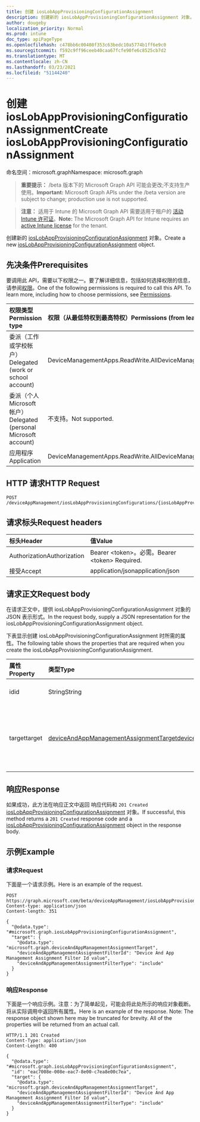 ```yaml
---
title: 创建 iosLobAppProvisioningConfigurationAssignment
description: 创建新的 iosLobAppProvisioningConfigurationAssignment 对象。
author: dougeby
localization_priority: Normal
ms.prod: intune
doc_type: apiPageType
ms.openlocfilehash: c478bb6c00408f353c63bedc10a5774b1ff6e9c0
ms.sourcegitcommit: f592c9ff96ceeb40caa67fcfe90fe6c8525cb7d2
ms.translationtype: MT
ms.contentlocale: zh-CN
ms.lasthandoff: 03/23/2021
ms.locfileid: "51144240"
---
```

# <a name="create-ioslobappprovisioningconfigurationassignment"></a><span data-ttu-id="782b6-103">创建 iosLobAppProvisioningConfigurationAssignment</span><span class="sxs-lookup"><span data-stu-id="782b6-103">Create iosLobAppProvisioningConfigurationAssignment</span></span>

<span data-ttu-id="782b6-104">命名空间：microsoft.graph</span><span class="sxs-lookup"><span data-stu-id="782b6-104">Namespace: microsoft.graph</span></span>

> <span data-ttu-id="782b6-105">**重要提示：** /beta 版本下的 Microsoft Graph API 可能会更改;不支持生产使用。</span><span class="sxs-lookup"><span data-stu-id="782b6-105">**Important:** Microsoft Graph APIs under the /beta version are subject to change; production use is not supported.</span></span>

> <span data-ttu-id="782b6-106">**注意：** 适用于 Intune 的 Microsoft Graph API 需要适用于租户的 [活动 Intune 许可证](https://go.microsoft.com/fwlink/?linkid=839381)。</span><span class="sxs-lookup"><span data-stu-id="782b6-106">**Note:** The Microsoft Graph API for Intune requires an [active Intune license](https://go.microsoft.com/fwlink/?linkid=839381) for the tenant.</span></span>

<span data-ttu-id="782b6-107">创建新的 [iosLobAppProvisioningConfigurationAssignment](../resources/intune-apps-ioslobappprovisioningconfigurationassignment.md) 对象。</span><span class="sxs-lookup"><span data-stu-id="782b6-107">Create a new [iosLobAppProvisioningConfigurationAssignment](../resources/intune-apps-ioslobappprovisioningconfigurationassignment.md) object.</span></span>

## <a name="prerequisites"></a><span data-ttu-id="782b6-108">先决条件</span><span class="sxs-lookup"><span data-stu-id="782b6-108">Prerequisites</span></span>
<span data-ttu-id="782b6-p101">要调用此 API，需要以下权限之一。要了解详细信息，包括如何选择权限的信息，请参阅[权限](/graph/permissions-reference)。</span><span class="sxs-lookup"><span data-stu-id="782b6-p101">One of the following permissions is required to call this API. To learn more, including how to choose permissions, see [Permissions](/graph/permissions-reference).</span></span>

|<span data-ttu-id="782b6-111">权限类型</span><span class="sxs-lookup"><span data-stu-id="782b6-111">Permission type</span></span>|<span data-ttu-id="782b6-112">权限（从最低特权到最高特权）</span><span class="sxs-lookup"><span data-stu-id="782b6-112">Permissions (from least to most privileged)</span></span>|
|:---|:---|
|<span data-ttu-id="782b6-113">委派（工作或学校帐户）</span><span class="sxs-lookup"><span data-stu-id="782b6-113">Delegated (work or school account)</span></span>|<span data-ttu-id="782b6-114">DeviceManagementApps.ReadWrite.All</span><span class="sxs-lookup"><span data-stu-id="782b6-114">DeviceManagementApps.ReadWrite.All</span></span>|
|<span data-ttu-id="782b6-115">委派（个人 Microsoft 帐户）</span><span class="sxs-lookup"><span data-stu-id="782b6-115">Delegated (personal Microsoft account)</span></span>|<span data-ttu-id="782b6-116">不支持。</span><span class="sxs-lookup"><span data-stu-id="782b6-116">Not supported.</span></span>|
|<span data-ttu-id="782b6-117">应用程序</span><span class="sxs-lookup"><span data-stu-id="782b6-117">Application</span></span>|<span data-ttu-id="782b6-118">DeviceManagementApps.ReadWrite.All</span><span class="sxs-lookup"><span data-stu-id="782b6-118">DeviceManagementApps.ReadWrite.All</span></span>|

## <a name="http-request"></a><span data-ttu-id="782b6-119">HTTP 请求</span><span class="sxs-lookup"><span data-stu-id="782b6-119">HTTP Request</span></span>
<!-- {
  "blockType": "ignored"
}
-->
``` http
POST /deviceAppManagement/iosLobAppProvisioningConfigurations/{iosLobAppProvisioningConfigurationId}/assignments
```

## <a name="request-headers"></a><span data-ttu-id="782b6-120">请求标头</span><span class="sxs-lookup"><span data-stu-id="782b6-120">Request headers</span></span>
|<span data-ttu-id="782b6-121">标头</span><span class="sxs-lookup"><span data-stu-id="782b6-121">Header</span></span>|<span data-ttu-id="782b6-122">值</span><span class="sxs-lookup"><span data-stu-id="782b6-122">Value</span></span>|
|:---|:---|
|<span data-ttu-id="782b6-123">Authorization</span><span class="sxs-lookup"><span data-stu-id="782b6-123">Authorization</span></span>|<span data-ttu-id="782b6-124">Bearer &lt;token&gt;。必需。</span><span class="sxs-lookup"><span data-stu-id="782b6-124">Bearer &lt;token&gt; Required.</span></span>|
|<span data-ttu-id="782b6-125">接受</span><span class="sxs-lookup"><span data-stu-id="782b6-125">Accept</span></span>|<span data-ttu-id="782b6-126">application/json</span><span class="sxs-lookup"><span data-stu-id="782b6-126">application/json</span></span>|

## <a name="request-body"></a><span data-ttu-id="782b6-127">请求正文</span><span class="sxs-lookup"><span data-stu-id="782b6-127">Request body</span></span>
<span data-ttu-id="782b6-128">在请求正文中，提供 iosLobAppProvisioningConfigurationAssignment 对象的 JSON 表示形式。</span><span class="sxs-lookup"><span data-stu-id="782b6-128">In the request body, supply a JSON representation for the iosLobAppProvisioningConfigurationAssignment object.</span></span>

<span data-ttu-id="782b6-129">下表显示创建 iosLobAppProvisioningConfigurationAssignment 时所需的属性。</span><span class="sxs-lookup"><span data-stu-id="782b6-129">The following table shows the properties that are required when you create the iosLobAppProvisioningConfigurationAssignment.</span></span>

|<span data-ttu-id="782b6-130">属性</span><span class="sxs-lookup"><span data-stu-id="782b6-130">Property</span></span>|<span data-ttu-id="782b6-131">类型</span><span class="sxs-lookup"><span data-stu-id="782b6-131">Type</span></span>|<span data-ttu-id="782b6-132">说明</span><span class="sxs-lookup"><span data-stu-id="782b6-132">Description</span></span>|
|:---|:---|:---|
|<span data-ttu-id="782b6-133">id</span><span class="sxs-lookup"><span data-stu-id="782b6-133">id</span></span>|<span data-ttu-id="782b6-134">String</span><span class="sxs-lookup"><span data-stu-id="782b6-134">String</span></span>|<span data-ttu-id="782b6-135">实体的键。</span><span class="sxs-lookup"><span data-stu-id="782b6-135">Key of the entity.</span></span>|
|<span data-ttu-id="782b6-136">target</span><span class="sxs-lookup"><span data-stu-id="782b6-136">target</span></span>|[<span data-ttu-id="782b6-137">deviceAndAppManagementAssignmentTarget</span><span class="sxs-lookup"><span data-stu-id="782b6-137">deviceAndAppManagementAssignmentTarget</span></span>](../resources/intune-shared-deviceandappmanagementassignmenttarget.md)|<span data-ttu-id="782b6-138">由管理员定义的目标组分配。</span><span class="sxs-lookup"><span data-stu-id="782b6-138">The target group assignment defined by the admin.</span></span>|



## <a name="response"></a><span data-ttu-id="782b6-139">响应</span><span class="sxs-lookup"><span data-stu-id="782b6-139">Response</span></span>
<span data-ttu-id="782b6-140">如果成功，此方法在响应正文中返回 响应代码和 `201 Created` [iosLobAppProvisioningConfigurationAssignment](../resources/intune-apps-ioslobappprovisioningconfigurationassignment.md) 对象。</span><span class="sxs-lookup"><span data-stu-id="782b6-140">If successful, this method returns a `201 Created` response code and a [iosLobAppProvisioningConfigurationAssignment](../resources/intune-apps-ioslobappprovisioningconfigurationassignment.md) object in the response body.</span></span>

## <a name="example"></a><span data-ttu-id="782b6-141">示例</span><span class="sxs-lookup"><span data-stu-id="782b6-141">Example</span></span>

### <a name="request"></a><span data-ttu-id="782b6-142">请求</span><span class="sxs-lookup"><span data-stu-id="782b6-142">Request</span></span>
<span data-ttu-id="782b6-143">下面是一个请求示例。</span><span class="sxs-lookup"><span data-stu-id="782b6-143">Here is an example of the request.</span></span>
``` http
POST https://graph.microsoft.com/beta/deviceAppManagement/iosLobAppProvisioningConfigurations/{iosLobAppProvisioningConfigurationId}/assignments
Content-type: application/json
Content-length: 351

{
  "@odata.type": "#microsoft.graph.iosLobAppProvisioningConfigurationAssignment",
  "target": {
    "@odata.type": "microsoft.graph.deviceAndAppManagementAssignmentTarget",
    "deviceAndAppManagementAssignmentFilterId": "Device And App Management Assignment Filter Id value",
    "deviceAndAppManagementAssignmentFilterType": "include"
  }
}
```

### <a name="response"></a><span data-ttu-id="782b6-144">响应</span><span class="sxs-lookup"><span data-stu-id="782b6-144">Response</span></span>
<span data-ttu-id="782b6-p102">下面是一个响应示例。注意：为了简单起见，可能会将此处所示的响应对象截断。将从实际调用中返回所有属性。</span><span class="sxs-lookup"><span data-stu-id="782b6-p102">Here is an example of the response. Note: The response object shown here may be truncated for brevity. All of the properties will be returned from an actual call.</span></span>
``` http
HTTP/1.1 201 Created
Content-Type: application/json
Content-Length: 400

{
  "@odata.type": "#microsoft.graph.iosLobAppProvisioningConfigurationAssignment",
  "id": "eac7008e-008e-eac7-8e00-c7ea8e00c7ea",
  "target": {
    "@odata.type": "microsoft.graph.deviceAndAppManagementAssignmentTarget",
    "deviceAndAppManagementAssignmentFilterId": "Device And App Management Assignment Filter Id value",
    "deviceAndAppManagementAssignmentFilterType": "include"
  }
}
```




